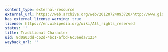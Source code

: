 ```yaml
---
content_type: external-resource
external_url: https://web.archive.org/web/20120724093720/http://www.gio.gov.tw/info/festival_c/html/spring.htm
has_external_license_warning: true
license: https://en.wikipedia.org/wiki/All_rights_reserved
status: ''
title: Traditional Character
uid: 8d0a03dd-c62d-4bc1-afbd-6c3eeda71234
wayback_url: ''
---
```

